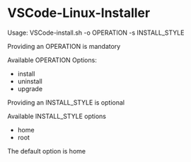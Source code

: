 # VSCode-Linux-Installer

Usage: VSCode-install.sh -o OPERATION -s INSTALL_STYLE

Providing an OPERATION is mandatory

Available OPERATION Options:
* install
* uninstall
* upgrade

Providing an INSTALL_STYLE is optional

Available INSTALL_STYLE options
* home
* root

The default option is home
